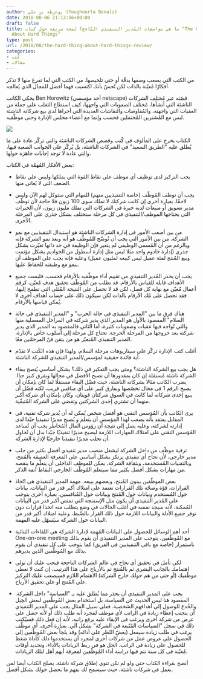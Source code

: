 ```yaml
---
author: يوغرطة بن علي (Youghourta Benali)
date: 2018-08-06 21:13:56+00:00
draft: false
title: ما هي مواصفات المُدير التنفيذي النّاجح؟ لمحة سريعة حول كتاب "The Hard Thing
  About Hard Things"
type: post
url: /2018/08/the-hard-thing-about-hard-things-review/
categories:
- كُتب
- مقالات
---
```


من الكتب التي يصعب وصفها بدقّة أو حتى تلخيصها. من الكتب التي لما تفرغ منها لا تذكر أفكارًا مُعيّنة بالذات لكن تُحسّ بأنك اكتسبت فهما أفضل للمجال الذي يُعالجه.




يحكي الكاتب Ben Horowitz (أحد مؤسسي netscape) قصّته عبر مُختلف الشركات الناشئة التي أنشأها، مُختلف الصعوبات التي واجهها، كيف استطاع التغلب على جملة من العقبات التي واجهته، والمُفاوضات والنقاشات العديدة التي أجراها لدى بيع شركاته الناشئة ليس مع المُشترين المُحتملين فحسب وإنما مع أعضاء مجلس الإدارة وحتى موظّفيه.




[![](https://www.it-scoop.com/wp-content/uploads/2018/08/the-hard-thing-about-hard-things.jpg)
](https://www.it-scoop.com/2018/08/the-hard-thing-about-hard-things-review/the-hard-thing-about-hard-things/)




الكتاب يخرج على المألوف في كُتب وقصص الشركات الناشئة والتي تركّز عادة على ما يُطلق عليه "الطريق السعيد" في الشركات الناشئة، بل يُركّز على الجوانب الصعبة فيها، والتي عادة لا توجد إجابات جاهزة حولها.




بعض الأفكار المُهمّة في الكتاب:




- يجب التركيز لدى توظيف أي موظف على نقاط القوة التي يملكها وليس على نقاط الضعف التي لا يُعاني منها.




- يجب أن توظف المُوظّف (خاصة التنفيذيين منهم) للمهام التي ستوكل لهم الآن وليس لاحقًا. بعبارة أخرى إن كانت شركتك لا تملك سوى 100 زبون فلا حاجة لأن توظّف مدير تسويق أو مبيعات لديه خبرة في الشركات التي تملك مليون زبون، لأن الخبرات التي يحتاجها الموظف/التنفيذي في كل مرحلة ستختلف بشكل جذري على المرحلة الأخرى.




- من بين أصعب الأمور في إدارة الشركات الناشئة هو استبدال التنفيذيين مع نمو الشركة. من بين الأمور التي يجب أن تُوضّح للمُوظّف هو أنه وبعد نمو الشركة فإنه وبالرغم من أن المُسمى الوظيفي لم يتغير فإن الوظيفة في حد ذاتها تغيّرت بشكل جذري (إدارة خادوم واحد مثلا ليس مثل إدارة أسطول من الخواديم بشكل مؤتمت وبيع المُنتج لمئة عميل ليس كبيعه لمليون عميل) وعليه فإنه يجب على الموظف أن ينمو مع وظيفته للحفاظ عليها.




- يجب أن يحذر المُدير التنفيذي من تقييم أداء موظّفيه بالأرقام فحسب. فليست جميع الأهداف قابلة للقياس بالأرقام. قد تطلب من المُوظّف تحقيق هدف مُعيّن، كرقم أعمال مُعيّن مع نهاية كل فصل، لكن قد لا تحصل على النتيجة المُثلى التي تطمح إليها، فقد تحصل على تلك الأرقام بالذات لكن سيكون ذلك على حساب أهداف أخرى لا يُمكن قياسها بالأرقام.




- هناك فرق ما بين "المدير التنفيذي في حالة الحرب" و "المدير التنفيذي في حالة السلام" المقصود بالأول هو المدير الذي يدير شركته في المراحل المفصلية منها والتي تُواجه فيها عقبات وصعوبات كثيرة، أما الثاني فالمقصود به المدير الذي يدير شركته بعد خروجها من المرحلة الحرجة. تحتاج كل مرحلة إلى أسلوب خاص بالإدارة، المدير التنفيذي المُتميّز هو من يتقن فنّ المرحلتين معًا.




- أغلب كتب الإدارة تركّز على سيناريوهات مرحلة السلام، ولهذا فإن هذه الكُتب لا تقدّم أية فائدة حقيقية لمؤسس/المدير التنفيذي للشركة الناشئة.




- هل يجب بيع الشركة الناشئة؟ ومتى يجب التفكير في ذلك؟ بشكل أساسي يُنصح ببقاء الشركة ناشئة مُستقلة إن كان بمقدورها أن تصبح الأفضل في مجالها وبفرق كبير جدًا. يضرب الكاتب مثالا بشركاته الناشئة، حيث فضّل البقاء مستقلًا لما كان بإمكان أن يصبح الرقم 1 في مجال تخصّصها وبفارق كبير على أي منافس قريب، لكنه فضّل أن يبيع إحدى شركاته لما كانت في السوق شركتان قويتان، وكان بإمكان أي شركة أكبر منهما أن تشتري إحدى الشركتين وتقضي على الشركة المُتبقّية.




- يرى الكاتب بأن المُؤسس التقني هو أفضل شخص يُمكن له أن يُدير شركة تقنية، في المقابل يعتقد بأنه يصعب لهذا المؤسس أن يتعلم و يُصبح مديرًا تنفيذيا جيّدا لدى إدارته لشركته، وعليه يصل إلى نتيجة أن رؤوس المال المُخاطر يجب أن تُساعد المُؤسس التقني على امتلاك المهارات اللازمة ليصبح مديرًا تنفيذيّا جيّدا بدل أن تُحاول أن تجلب مديرًا تنفيذيا خارجيًا لإدارة الشركة.




- ترقية موظّف من داخل الشركة ليشغل منصب مدير تنفيذي أفضل بكثير من جلب مدير خارجي، لأن نجاح أي تنفيذي يرتكز بشكل أساسي على المعرفة العميقة بالمُنتج، وبالتقنيات المُستخدمة، وبثقافة الشركة، يمكن للموظف الداخلي أن يتعلّم ما ينقصه من مهارات بشكل أفضل بكثير مما سيتعلم المُوظّف الخارجي النقاط آنفة الذكر.




- بعض الموظّفين يبنون المُنتج، وبعضهم يبيعه. مهمة المدير التنفيذي هي اتّخاذ القرارات. قوّة وصحّة تلك القرارات تعتمد على امتلاك أكبر قدر من البيانات. بيانات حول المُستخدم وبيانات حول المُنتج وبيانات حول المُنافسين. بعبارة أخرى يتوجب على المُدير التنفيذي أن يكون مثل الإسفنجة التي تمتص أكبر قدر من البيانات المُمكنة، لأنه سيجد نفسه في أغلب الحالات في وضع يتطلب منه اتخذا قرارات دون توفر جميع الأدلة والبيانات اللازمة حول ذلك القرار بالضّبط، وعليه امتلاك أكبر قدر من البيانات حول الشركة سيُسهّل عليه المهمة.




- أحد أهم الوسائل للحصول على البيانات المُهمة لإدارة الشركة هي اللقاءات الثنائية One-on-one meeting مع المُوظّفين، يتوجب على المدير التنفيذي أن يقوم بذلك باستمرار (خاصة مع باقي التنفيذيين في الفريق) كما يتوجب على كل تنفيذي أن يقوم بذلك مع المُوظّفين الذين يديرهم.




- لكي تأمل في تحقيق أي نجاح في عالم الشركات الناجحة فيجب عليك أن تولي اهتمامك بالجانب البشري ثم بالمُنتج ثم بالأرباح على هذا الترتيب، إن كنت لا تعطي موظّفيك (أو حتى من هم حولك خارج الشركة) الاهتمام اللازم فسيصعب عليك التركيز على المُنتج أو على تحقيق الأرباح.




- يجب على المدير التنفيذي أن يحذر مما يُطلق عليه بـ "السياسة" داخل الشركة. المقصود هنا ليس الحديث عن السياسة، بل استخدام بعض المُوظّفين لبعض الحِيل والخُدع للوصول إلى أهدافهم الشخصية. فعلى سبيل المثال يجب على المدير التنفيذي أن يتجنب إعطاء زيادة في الراتب لأي موظف لمجرد أنه طلب ذلك أو لأنه حصل على عرض من شركة أخرى ويرغب في الإبقاء عليه برفع راتبه، لأنه إن فعل ذلك فسيُكتب ذلك في سجل "السياسات المُتّبعة في الشركة" بشكل آلي. بعبارة أخرى، أي موظّف يرغب في طلب زيادة سيفعل (بغضّ النّظر على أدائه) وقد يلجأ بعض المُوظّفين إلى الحصول على عروض عمل من شركات أخرى لمجرد أن يستخدموا ذلك كأداة ضغط للحصول على زيادة في الراتب. الحل هو في ربط الزيادات بالأداء، وتحديد أوقات مُعيّنة في كل سنة تتم فيها دراسة أداء المُوظّفين لمعرفة أيهم أهل لتلك الزيادات.




أنصح بقراءة الكتاب حتى ولو لم تكن تنوي إطلاق شركة ناشئة. يصلح الكتاب أيضا لمن يعمل في شركات ناشئة، حيث سيسمح لك بفهم ما يحصل حولك بشكل أفضل.
